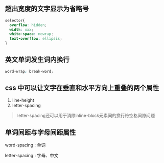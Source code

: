 ## 超出宽度的文字显示为省略号
```css
selector{
  overflow: hidden;
  width: xxx;
  white-space: nowrap;
  text-overflow: ellipsis;  
}
```

## 英文单词发生词内换行
```css
word-wrap: break-word;
```

##  css 中可以让文字在垂直和水平方向上重叠的两个属性
1. line-height
2. letter-spacing

> letter-spacing还可以用于消除inline-block元素间的换行符空格间隙问题

## 单词间距与字母间距属性
word-spacing : 单词

letter-spacing : 字母、中文